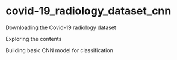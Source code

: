 # covid-19_radiology_dataset_cnn

Downloading the Covid-19 radiology dataset

Exploring the contents

Building basic CNN model for classification
